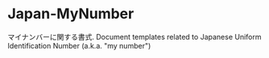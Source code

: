 # Japan-MyNumber
マイナンバーに関する書式.  Document templates related to Japanese Uniform Identification Number (a.k.a. "my number")
